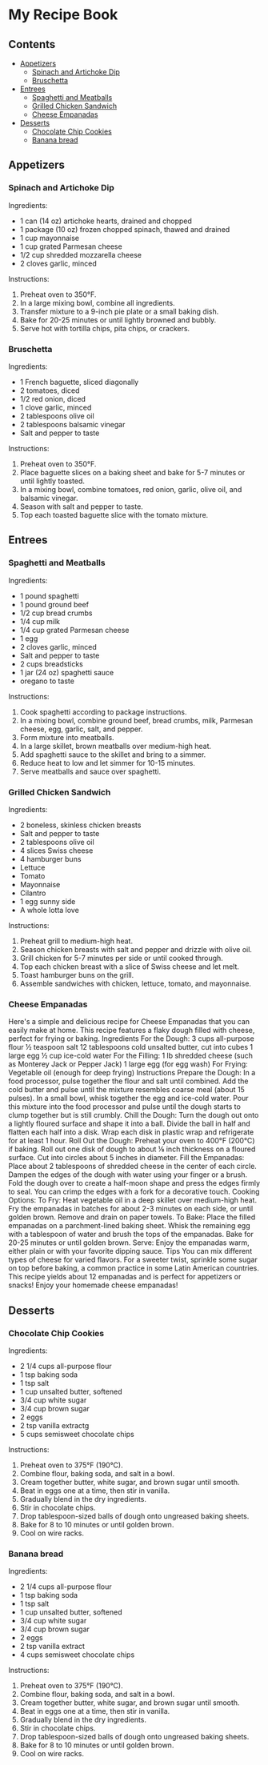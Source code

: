 # My Recipe Book

## Contents

- [Appetizers](#appetizers)
  - [Spinach and Artichoke Dip](#spinach-and-artichoke-dip)
  - [Bruschetta](#bruschetta)
- [Entrees](#entrees)
  - [Spaghetti and Meatballs](#spaghetti-and-meatballs)
  - [Grilled Chicken Sandwich](#grilled-chicken-sandwich)
  - [Cheese Empanadas](#cheese-empanadas)
- [Desserts](#desserts)
  - [Chocolate Chip Cookies](#chocolate-chip-cookies)
  - [Banana bread](#banana-bread)

## Appetizers

### Spinach and Artichoke Dip

Ingredients:

- 1 can (14 oz) artichoke hearts, drained and chopped
- 1 package (10 oz) frozen chopped spinach, thawed and drained
- 1 cup mayonnaise
- 1 cup grated Parmesan cheese
- 1/2 cup shredded mozzarella cheese
- 2 cloves garlic, minced

Instructions:

1. Preheat oven to 350°F.
2. In a large mixing bowl, combine all ingredients.
3. Transfer mixture to a 9-inch pie plate or a small baking dish.
4. Bake for 20-25 minutes or until lightly browned and bubbly.
5. Serve hot with tortilla chips, pita chips, or crackers.

### Bruschetta

Ingredients:

- 1 French baguette, sliced diagonally
- 2 tomatoes, diced
- 1/2 red onion, diced
- 1 clove garlic, minced
- 2 tablespoons olive oil
- 2 tablespoons balsamic vinegar
- Salt and pepper to taste

Instructions:

1. Preheat oven to 350°F.
2. Place baguette slices on a baking sheet and bake for 5-7 minutes or until lightly toasted.
3. In a mixing bowl, combine tomatoes, red onion, garlic, olive oil, and balsamic vinegar.
4. Season with salt and pepper to taste.
5. Top each toasted baguette slice with the tomato mixture.

## Entrees

### Spaghetti and Meatballs

Ingredients:

- 1 pound spaghetti
- 1 pound ground beef
- 1/2 cup bread crumbs
- 1/4 cup milk
- 1/4 cup grated Parmesan cheese
- 1 egg
- 2 cloves garlic, minced
- Salt and pepper to taste
- 2 cups breadsticks
- 1 jar (24 oz) spaghetti sauce
- oregano to taste

Instructions:

1. Cook spaghetti according to package instructions.
2. In a mixing bowl, combine ground beef, bread crumbs, milk, Parmesan cheese, egg, garlic, salt, and pepper.
3. Form mixture into meatballs.
4. In a large skillet, brown meatballs over medium-high heat.
5. Add spaghetti sauce to the skillet and bring to a simmer.
6. Reduce heat to low and let simmer for 10-15 minutes.
7. Serve meatballs and sauce over spaghetti.

### Grilled Chicken Sandwich

Ingredients:

- 2 boneless, skinless chicken breasts
- Salt and pepper to taste
- 2 tablespoons olive oil
- 4 slices Swiss cheese
- 4 hamburger buns
- Lettuce
- Tomato
- Mayonnaise
- Cilantro
- 1 egg sunny side
- A whole lotta love

Instructions:

1. Preheat grill to medium-high heat.
2. Season chicken breasts with salt and pepper and drizzle with olive oil.
3. Grill chicken for 5-7 minutes per side or until cooked through.
4. Top each chicken breast with a slice of Swiss cheese and let melt.
5. Toast hamburger buns on the grill.
6. Assemble sandwiches with chicken, lettuce, tomato, and mayonnaise.

### Cheese Empanadas

Here's a simple and delicious recipe for Cheese Empanadas that you can easily make at home. This recipe features a flaky dough filled with cheese, perfect for frying or baking.
Ingredients
For the Dough:
3 cups all-purpose flour
½ teaspoon salt
12 tablespoons cold unsalted butter, cut into cubes
1 large egg
½ cup ice-cold water
For the Filling:
1 lb shredded cheese (such as Monterey Jack or Pepper Jack)
1 large egg (for egg wash)
For Frying:
Vegetable oil (enough for deep frying)
Instructions
Prepare the Dough:
In a food processor, pulse together the flour and salt until combined.
Add the cold butter and pulse until the mixture resembles coarse meal (about 15 pulses).
In a small bowl, whisk together the egg and ice-cold water. Pour this mixture into the food processor and pulse until the dough starts to clump together but is still crumbly.
Chill the Dough:
Turn the dough out onto a lightly floured surface and shape it into a ball. Divide the ball in half and flatten each half into a disk. Wrap each disk in plastic wrap and refrigerate for at least 1 hour.
Roll Out the Dough:
Preheat your oven to 400°F (200°C) if baking. Roll out one disk of dough to about ⅛ inch thickness on a floured surface. Cut into circles about 5 inches in diameter.
Fill the Empanadas:
Place about 2 tablespoons of shredded cheese in the center of each circle. Dampen the edges of the dough with water using your finger or a brush. Fold the dough over to create a half-moon shape and press the edges firmly to seal. You can crimp the edges with a fork for a decorative touch.
Cooking Options:
To Fry: Heat vegetable oil in a deep skillet over medium-high heat. Fry the empanadas in batches for about 2-3 minutes on each side, or until golden brown. Remove and drain on paper towels.
To Bake: Place the filled empanadas on a parchment-lined baking sheet. Whisk the remaining egg with a tablespoon of water and brush the tops of the empanadas. Bake for 20-25 minutes or until golden brown.
Serve:
Enjoy the empanadas warm, either plain or with your favorite dipping sauce.
Tips
You can mix different types of cheese for varied flavors.
For a sweeter twist, sprinkle some sugar on top before baking, a common practice in some Latin American countries.
This recipe yields about 12 empanadas and is perfect for appetizers or snacks! Enjoy your homemade cheese empanadas!

## Desserts

### Chocolate Chip Cookies

Ingredients:

- 2 1/4 cups all-purpose flour
- 1 tsp baking soda
- 1 tsp salt
- 1 cup unsalted butter, softened
- 3/4 cup white sugar
- 3/4 cup brown sugar
- 2 eggs
- 2 tsp vanilla extractg
- 5 cups semisweet chocolate chips

Instructions:

1. Preheat oven to 375°F (190°C).
2. Combine flour, baking soda, and salt in a bowl.
3. Cream together butter, white sugar, and brown sugar until smooth.
4. Beat in eggs one at a time, then stir in vanilla.
5. Gradually blend in the dry ingredients.
6. Stir in chocolate chips.
7. Drop tablespoon-sized balls of dough onto ungreased baking sheets.
8. Bake for 8 to 10 minutes or until golden brown.
9. Cool on wire racks.

### Banana bread

Ingredients:

- 2 1/4 cups all-purpose flour
- 1 tsp baking soda
- 1 tsp salt
- 1 cup unsalted butter, softened
- 3/4 cup white sugar
- 3/4 cup brown sugar
- 2 eggs
- 2 tsp vanilla extract
- 4 cups semisweet chocolate chips

Instructions:

1. Preheat oven to 375°F (190°C).
2. Combine flour, baking soda, and salt in a bowl.
3. Cream together butter, white sugar, and brown sugar until smooth.
4. Beat in eggs one at a time, then stir in vanilla.
5. Gradually blend in the dry ingredients.
6. Stir in chocolate chips.
7. Drop tablespoon-sized balls of dough onto ungreased baking sheets.
8. Bake for 8 to 10 minutes or until golden brown.
9. Cool on wire racks.
